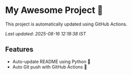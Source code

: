 # My Awesome Project 🚀

This project is automatically updated using GitHub Actions.

_Last updated: 2025-08-16 12:18:38 IST_

## Features
- Auto-update README using Python 🐍
- Auto Git push with GitHub Actions 🤖
